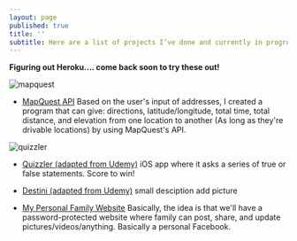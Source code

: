 ```yaml
---
layout: page
published: true
title: ''
subtitle: Here are a list of projects I’ve done and currently in progress!
---
```

**Figuring out Heroku.... come back soon to try these out!**

![mapquest](https://searchengineland.com/figz/wp-content/seloads/2014/01/mapquest-featured.jpg)
- [MapQuest API](http://google.com/) 
  Based on the user's input of addresses, I created a program that can give: directions, latitude/longitude, total time, total distance, and elevation from one location to another (As long as they're drivable locations) by using MapQuest's API. 

![quizzler](https://static.comicvine.com/uploads/scale_small/11/110802/4749243-the%20quizzler.jpg)
- [Quizzler (adapted from Udemy)](http://google.com/) 
  iOS app where it asks a series of true or false statements. Score to win! 
  
  
- [Destini (adapted from Udemy)](http://google.com/)
  small desciption
  add picture


- [My Personal Family Website](google.com)
Basically, the idea is that we'll have a password-protected website where family can post, share, and update pictures/videos/anything. Basically a personal Facebook.
